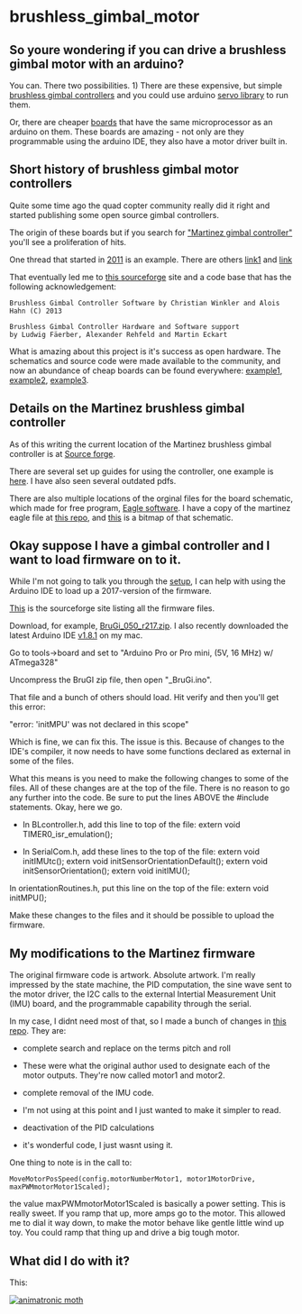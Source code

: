 # brushless_gimbal_motor

## So youre wondering if you can drive a brushless gimbal motor with an arduino?

You can. There two possibilities. 1) There are these expensive, but simple [brushless gimbal controllers](http://www.rovertec.com/products-bgmc.html) and you could use arduino [servo library](https://www.arduino.cc/en/reference/servo) to run them.   

Or, there are cheaper [boards](http://i.imgur.com/IlU6zK8.jpg) that have the same microprocessor as an arduino on them. These boards are amazing - not only are they programmable using the arduino IDE, they also have a motor driver built in.

## Short history of brushless gimbal motor controllers

Quite some time ago the quad copter community really did it right and started publishing some open source gimbal controllers.

The origin of these boards but if you search for ["Martinez gimbal controller"](https://www.google.com/webhp?sourceid=chrome-instant&ion=1&espv=2&ie=UTF-8#q=google.+Martinez+gimbal+controller&*) you'll see a proliferation of hits. 

One thread that started in [2011](https://www.rcgroups.com/forums/showthread.php?1829058-Open-Source-Brushless-Gimbal) is an example. There are others [link1](https://www.rcgroups.com/forums/showthread.php?1901828-Martinez-board-Open-source-brushless-gimbal-HELP-THREAD) and [link](http://fpv-community.de/showthread.php?22617-Gimbal-Brushless-Controller-V3-0-50x50mm-by-Martinez) 

That eventually led me to [this sourceforge](https://sourceforge.net/projects/brushless-gimbal-brugi/) site and a code base that has the following acknowledgement:

```
Brushless Gimbal Controller Software by Christian Winkler and Alois Hahn (C) 2013

Brushless Gimbal Controller Hardware and Software support 
by Ludwig Fäerber, Alexander Rehfeld and Martin Eckart
```

What is amazing about this project is it's success as open hardware. The schematics and source code were made available to the community, and now an abundance of cheap boards can be found everywhere: [example1](http://www.readytoflyquads.com/rtf-mini-brushless-gimbal-controller), [example2](http://www.olliw.eu/2013/storm32bgc/), [example3](https://www.amazon.com/s/ref=nb_sb_noss?url=search-alias%3Daps&field-keywords=gimbal+controller).

## Details on the Martinez brushless gimbal controller

As of this writing the current location of the Martinez brushless gimbal controller is at [Source forge](https://sourceforge.net/projects/brushless-gimbal-brugi/). 

There are several set up guides for using the controller, one example is [here](http://www.itsqv.com/QVM/index.php?title=How_To_-_Martinez_Brushless_Gimbal_Controller_Set-Up). I have also seen several outdated pdfs. 

There are also multiple locations of the orginal files for the board schematic, which made for free program, [Eagle software](http://www.autodesk.com/products/eagle/overview). I have a copy of the martinez eagle file at [this repo](https://github.com/owhite/brushless_gimbal_motor/docs/martinez.sch), and [this](https://github.com/owhite/brushless_gimbal_motor/docs/martinez.png) is a bitmap of that schematic. 

## Okay suppose I have a gimbal controller and I want to load firmware on to it.

While I'm not going to talk you through the [setup](http://www.itsqv.com/QVM/index.php?title=How_To_-_Martinez_Brushless_Gimbal_Controller_Set-Up), I can help with using the Arduino IDE to load up a 2017-version of the firmware. 

[This](https://sourceforge.net/projects/brushless-gimbal-brugi/files/) is the sourceforge site listing all the firmware files.

Download, for example, [BruGi_050_r217.zip](https://sourceforge.net/projects/brushless-gimbal-brugi/files/BruGi_050_r217.zip/download). I also recently downloaded the latest Arduino IDE [v1.8.1](https://www.arduino.cc/en/main/software) on my mac.

Go to tools->board and set to "Arduino Pro or Pro mini, (5V, 16 MHz) w/ ATmega328"

Uncompress the BruGI zip file, then open "_BruGi.ino".

That file and a bunch of others should load. Hit verify and then you'll get this error:

"error: 'initMPU' was not declared in this scope"

Which is fine, we can fix this. The issue is this. Because of changes to the IDE's compiler, it now needs to have some functions declared as external in some of the files.

What this means is you need to make the following changes to some of the files. All of these changes are at the top of the file. There is no reason to go any further into the code. Be sure to put the lines ABOVE the #include statements. Okay, here we go.

* In BLcontroller.h, add this line to top of the file:
   extern void TIMER0_isr_emulation();

* In SerialCom.h, add these lines to the top of the file:
   extern void initIMUtc();
   extern void initSensorOrientationDefault();
   extern void initSensorOrientation();
   extern void initIMU();

In orientationRoutines.h, put this line on the top of the file:
   extern void initMPU();

Make these changes to the files and it should be possible to upload the firmware. 

## My modifications to the Martinez firmware

The original firmware code is artwork. Absolute artwork. I'm really impressed by the state machine, the PID computation, the sine wave sent to the motor driver, the I2C calls to the external Intertial Measurement Unit (IMU) board, and the programmable capability through the serial. 

In my case, I didnt need most of that, so I made a bunch of changes in [this repo](https://github.com/owhite/brushless_gimbal_motor/tree/master/src). They are:

* complete search and replace on the terms pitch and roll
 * These were what the original author used to designate each of the motor outputs. They're now called motor1 and motor2.

* complete removal of the IMU code.
 * I'm not using at this point and I just wanted to make it simpler to read.

* deactivation of the PID calculations
 * it's wonderful code, I just wasnt using it. 

One thing to note is in the call to:
```
MoveMotorPosSpeed(config.motorNumberMotor1, motor1MotorDrive, maxPWMmotorMotor1Scaled);
```
the value maxPWMmotorMotor1Scaled is basically a power setting. This is really sweet. If you ramp that up, more amps go to the motor. This allowed me to dial it way down, to make the motor behave like gentle little wind up toy. You could ramp that thing up and drive a big tough motor.

## What did I do with it?

This:

[![animatronic moth ](http://img.youtube.com/vi/IOxuy6EuV1g/0.jpg)](http://www.youtube.com/watch?v=IOxuy6EuV1g)
